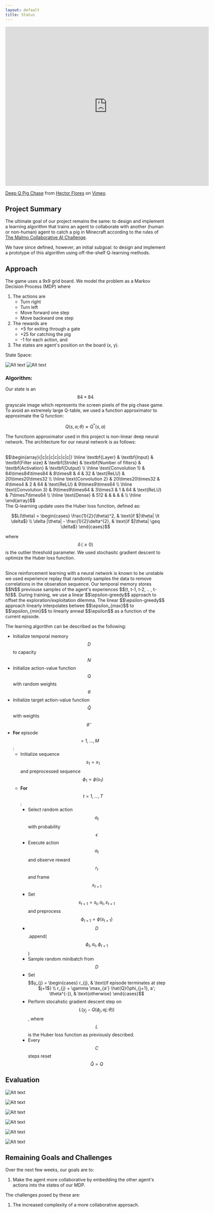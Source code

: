 ```yaml
---
layout: default
title: Status
---
```


<iframe src="https://player.vimeo.com/video/219234708" width="640" height="500" frameborder="0" webkitallowfullscreen mozallowfullscreen allowfullscreen></iframe>
<p><a href="https://vimeo.com/219234708">Deep Q Pig Chase</a> from <a href="https://vimeo.com/user67099619">Hector Flores</a> on <a href="https://vimeo.com">Vimeo</a>.</p>

## Project Summary

The ultimate goal of our project remains the same: to design and implement a learning algorithm that trains an agent to collaborate with another (human or non-human) agent to catch a pig in Minecraft according to the rules of [The Malmo Collaborative AI Challenge](https://www.microsoft.com/en-us/research/academic-program/collaborative-ai-challenge/# "Challenge Homepage").

We have since defined, however, an initial subgoal: to design and implement a prototype of this algorithm using off-the-shelf Q-learning methods.

## Approach

The game uses a 9x9 grid board. We model the problem as a Markov Decision Process (MDP) where

1. The actions are
    * Turn right
    * Turn left
    * Move forward one step
    * Move backward one step
2. The rewards are
    * +5 for exiting through a gate
    * +25 for catching the pig
    * -1 for each action, and
3. The states are agent's position on the board (x, y).

State Space:

![Alt text](results/state_space.PNG?raw=true "State Space")
![Alt text](results/labels.png?raw=true "Labels")

### Algorithm:
Our state is an $$84 \times 84$$ grayscale image which represents the screen pixels of the pig chase game.
To avoid an extremely large Q-table, we used a function approximator to approximate the Q function:

$$Q(s, a; \theta) \approx Q^{*}(s, a)$$


The functionn approximator used in this project is non-linear deep neural network. The architecture for
our neural network is as follows:

<br>
$$\begin{array}{|c|c|c|c|c|c|c|}
\hline
\textbf{Layer} & \textbf{Input} & \textbf{Filter size} & \textbf{Stride} & \textbf{Number of filters} & \textbf{Activation} & \textbf{Output} \\
\hline
\text{Convolution 1} & 84\times84\times84 & 8\times8 & 4 & 32 & \text{ReLU} & 20\times20\times32 \\
\hline
\text{Convolution 2} & 20\times20\times32 & 4\times4 & 2 & 64 & \text{ReLU} & 9\times9\times64 \\
\hline
\text{Convolution 3} & 9\times9\times64 & 3\times3 & 1 & 64 & \text{ReLU} & 7\times7\times64 \\
\hline
\text{Dense} & 512 & & & & & \\
\hline
\end{array}$$


<br>
The Q-learning update uses the Huber loss function, defined as:

$$L(\theta) =
\begin{cases}
\frac{1}{2}{\theta}^2, & \text{if $|\theta| \lt \delta$} \\
\delta |\theta| - \frac{1}{2}\delta^{2}, & \text{if $|\theta| \geq \delta$}
\end{cases}$$

where $$\delta \, (\geq 0)$$ is the outlier threshold parameter. We used stochasitc gradient descent
to optimize the Huber loss function.

<br>
Since reinforcement learning with a neural network is known to be unstable we used experience replay
that randomly samples the data to remove correlations in the obseration sequence. Our temporal memory
stores $$N$$ previouse samples of the agent's experiences $$(t, t-1, t-2, .. , t-N)$$. During training,
we use a linear $$\epsilon-greedy$$ approach to offset the exploration/exploitation dilemma. The linear
$$\epsilon-greedy$$ approach linearly interpolates betwee $$\epsilon_{max}$$ to $$\epsilon_{min}$$ to
linearly anneal $$\epsilon$$ as a function of the current episode.

The learning algorithm can be described as the following:
  * Initialize temporal memory $$D$$ to capacity $$N$$
  * Initialize action-value function $$Q$$ with random weights $$\theta$$
  * Initialize target action-value function $$\hat{Q}$$ with weights $$\theta^{-}$$
  * **For** episode $$= 1, ... , M$$:
      * Initialize sequence $$s_1 = {x_1}$$ and preprocessed sequence $$\phi_1 = \phi(s_1)$$
      * **For** $$t = 1, ..., T$$:
          * Select random action $$a_t$$ with probability $$\epsilon$$
          * Execute action $$a_t$$ and observe reward $$r_t$$ and frame $$x_{t+1}$$
          * Set $$s_{t+1} = s_{t},a_{t},x_{t+1}$$ and preprocess $$\phi_{t+1} = \phi(s_{t+1})$$
          * $$D$$.append($$\phi_{t}, a_{t}, \phi_{t+1}$$)
          * Sample random minibatch from $$D$$
          * Set $$y_{j} =
                \begin{cases}
                r_{j}, & \text{if episode terminates at step $j+1$} \\
                r_{j} + \gamma \max_{a'} \hat{Q}(\phi_{j+1}, a'; \theta^{-}), & \text{otherwise}
                \end{cases}$$
          * Perform stocahstic gradient descent step on $$L(y_j - Q(\phi_{j},a{j};\theta))$$, where
            $$L$$ is the Huber loss function as previously described.
          * Every $$C$$ steps reset $$\hat{Q} = Q$$






## Evaluation
![Alt text](results/agent2_episode_mean_q.PNG?raw=true "mean q")

![Alt text](results/agent2_episode_mean_stddev_q.PNG?raw=true "stddev q")

![Alt text](results/training_actions_per_episode.PNG?raw=true "training/actions per episode")

![Alt text](results/training_max_reward.PNG?raw=true "training/max reward")

![Alt text](results/training_min_reward.PNG?raw=true "training/min reward")

![Alt text](results/training_reward_per_episode.PNG?raw=true "training/reward per episode")


## Remaining Goals and Challenges

Over the next few weeks, our goals are to:

1. Make the agent more collaborative by embedding the other agent's actions into the states of our MDP.

The challenges posed by these are:

1. The increased complexity of a more collaborative approach.




